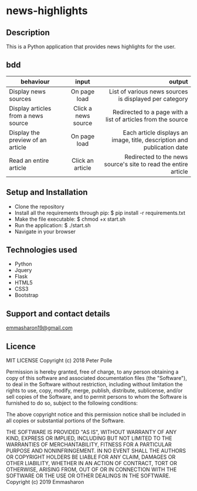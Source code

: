 # news-highlights

## Description
This is a Python application that provides news highlights for the user.
## bdd
| behaviour  |  input        |  output|
|------------|:-------------:|------:|
| Display news sources	  | On page load	 | List of various news sources is displayed per category |
|Display articles from a news source|	Click a news source|	Redirected to a page with a list of articles from the source|
|Display the preview of an article|	On page load|	Each article displays an image, title, description and publication date|
|Read an entire article|	Click an article|	Redirected to the news source's site to read the entire article|


## Setup and Installation 
* Clone the repository
* Install all the requirements through pip: $ pip install -r requirements.txt
* Make the file executable: $ chmod +x start.sh
* Run the application: $ ./start.sh
* Navigate in your browser 

## Technologies used
* Python 
* Jquery 
* Flask 
* HTML5 
* CSS3 
* Bootstrap

## Support and contact details
emmasharon19@gmail.com

## Licence
MIT LICENSE
Copyright (c) 2018 Peter Polle

Permission is hereby granted, free of charge, to any person obtaining a copy of this software and associated documentation files (the "Software"), to deal in the Software without restriction, including without limitation the rights to use, copy, modify, merge, publish, distribute, sublicense, and/or sell copies of the Software, and to permit persons to whom the Software is furnished to do so, subject to the following conditions:

The above copyright notice and this permission notice shall be included in all copies or substantial portions of the Software.

THE SOFTWARE IS PROVIDED "AS IS", WITHOUT WARRANTY OF ANY KIND, EXPRESS OR IMPLIED, INCLUDING BUT NOT LIMITED TO THE WARRANTIES OF MERCHANTABILITY, FITNESS FOR A PARTICULAR PURPOSE AND NONINFRINGEMENT. IN NO EVENT SHALL THE AUTHORS OR COPYRIGHT HOLDERS BE LIABLE FOR ANY CLAIM, DAMAGES OR OTHER LIABILITY, WHETHER IN AN ACTION OF CONTRACT, TORT OR OTHERWISE, ARISING FROM, OUT OF OR IN CONNECTION WITH THE SOFTWARE OR THE USE OR OTHER DEALINGS IN THE SOFTWARE. 
Copyright (c) 2019 Emmasharon

